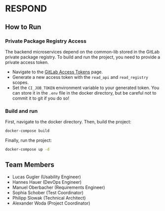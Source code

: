 # RESPOND

## How to Run

### Private Package Registry Access

The backend microservices depend on the common-lib stored in the GitLab private package registry.
To build and run the project, you need to provide a private access token.

- Navigate to the [GitLab Access Tokens](https://reset.inso.tuwien.ac.at/repo/-/user_settings/personal_access_tokens) page.
- Generate a new access token with the `read_api` and `read_registry` scopes.
- Set the `CI_JOB_TOKEN` environment variable to your generated token. You can store it in the `.env` file in the docker directory, but be careful not to commit it to git if you do so!

### Build and run

First, navigate to the docker directory. Then, build the project:

```bash
docker-compose build
```

Finally, run the project:

```bash
docker-compose up -d
```

## Team Members

- Lucas Gugler (Usability Engineer)
- Hannes Hauer (DevOps Engineer)
- Manuel Oberbacher (Requirements Engineer)
- Sophia Schober (Test Coordinator)
- Philipp Slowak (Technical Architect)
- Alexander Woda (Project Coordinator)

